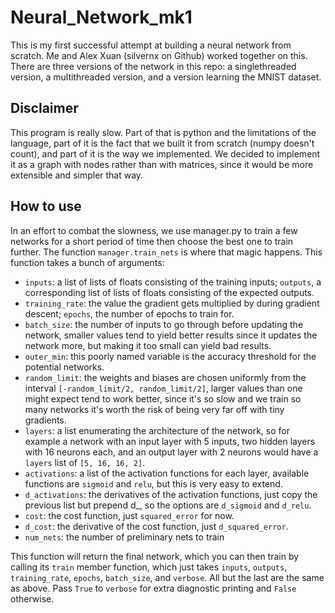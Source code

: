 # Neural_Network_mk1

This is my first successful attempt at building a neural network from scratch.
Me and Alex Xuan (silvernx on Github) worked together on this. There are three
versions of the network in this repo: a singlethreaded version, a multithreaded
version, and a version learning the MNIST dataset.

## Disclaimer
This program is really slow. Part of that is python and the limitations of the
language, part of it is the fact that we built it from scratch (numpy doesn't
count), and part of it is the way we implemented. We decided to implement it
as a graph with nodes rather than with matrices, since it would be more
extensible and simpler that way. 

## How to use
In an effort to combat the slowness, we use manager.py to train a few networks
for a short period of time then choose the best one to train further. The
function `manager.train_nets` is where that magic happens. This function takes a
bunch of arguments:
 - `inputs`: a list of lists of floats consisting of the
training inputs; `outputs`, a corresponding list of lists of floats consisting
of the expected outputs.
 - `training_rate`: the value the gradient gets multiplied
by during gradient descent; `epochs`, the number of epochs to train for.
 - `batch_size`: the number of inputs to go through before updating the network,
smaller values tend to yield better results since it updates the network more,
but making it too small can yield bad results.
 - `outer_min`: this poorly named
variable is the accuracy threshold for the potential networks.
 - `random_limit`: the weights and biases are chosen uniformly from the
interval `[-random_limit/2, random_limit/2]`, larger values than one might
expect tend to work better, since it's so slow and we train so many networks
it's worth the risk of being very far off with tiny gradients.
 -  `layers`: a list enumerating the architecture of the network, so for
example a network with an input layer with 5 inputs, two hidden layers with 16
neurons each, and an output layer with 2 neurons would have a `layers` list of
`[5, 16, 16, 2]`.
- `activations`: a list of the activation functions for each layer, available
functions are `sigmoid` and `relu`, but this is very easy to extend.
 - `d_activations`: the derivatives of the activation functions, just
copy the previous list but prepend d\_, so the options are `d_sigmoid` and
`d_relu`.
 - `cost`: the cost function, just `squared_error` for now.
 - `d_cost`: the derivative of the cost function, just `d_squared_error`.
 - `num_nets`: the number of preliminary nets to train

This function will return the final network, which you can then train by calling
its `train` member function, which just takes `inputs`, `outputs`,
`training_rate`, `epochs`, `batch_size`, and `verbose`. All but the last are the
same as above. Pass `True` to `verbose` for extra diagnostic printing and
`False` otherwise.
